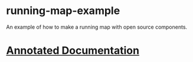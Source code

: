 # running-map-example

An example of how to make a running map with open source components.

# [Annotated Documentation](https://www.mapbox.com/running-map-example/docs/)

